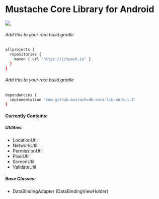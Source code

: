 # Mustache Core Library for Android

[![](https://jitpack.io/v/mustachedk/core-lib-an.svg)](https://jitpack.io/#mustachedk/core-lib-an)

###### Add this to your root build.gradle
```bash
allprojects {
  repositories {
    maven { url 'https://jitpack.io' }
  }
}
```

###### Add this to your root build.gradle
```bash
dependencies {
  implementation 'com.github.mustachedk:core-lib-an:0.1.4'
}
```

#### Currently Contains:
##### Utilities
* LocationUtil
* NetworkUtil
* PermissionUtil
* PixelUtil
* ScreenUtil
* ValidateUtil

##### Base Classes:
* DataBindingAdapter (DataBindingViewHolder)
